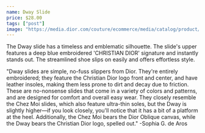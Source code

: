 ```yaml
---
name: Dway Slide
price: $28.00
tags: ["post"]
image: "https://media.dior.com/couture/ecommerce/media/catalog/product/Z/R/1585640703_KCQ166ERC_S56B_E06_GHC.jpg?imwidth=800"
---
```


The Dway slide has a timeless and emblematic silhouette. The slide's upper features a deep blue embroidered 'CHRISTIAN DIOR' signature and instantly stands out. The streamlined shoe slips on easily and offers effortless style.

"Dway slides are simple, no-fuss slippers from Dior. They're entirely embroidered; they feature the Christian Dior logo front and center, and have leather insoles, making them less prone to dirt and decay due to friction. These are no-nonsense slides that come in a variety of colors and patterns, and are designed for comfort and overall easy wear. They closely resemble the Chez Moi slides, which also feature ultra-thin soles, but the Dway is slightly higher—if you look closely, you'll notice that it has a bit of a platform at the heel. Additionally, the Chez Moi bears the Dior Oblique canvas, while the Dway bears the Christian Dior logo, spelled out." -Sophia G. de Aros
